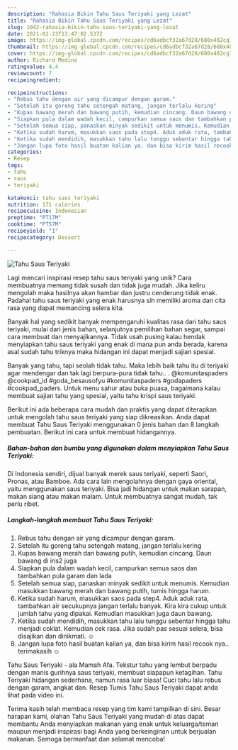 ```yaml
---
description: "Rahasia Bikin Tahu Saus Teriyaki yang Lezat"
title: "Rahasia Bikin Tahu Saus Teriyaki yang Lezat"
slug: 1042-rahasia-bikin-tahu-saus-teriyaki-yang-lezat
date: 2021-02-23T13:47:02.537Z
image: https://img-global.cpcdn.com/recipes/cd6adbcf32a67d28/680x482cq70/tahu-saus-teriyaki-foto-resep-utama.jpg
thumbnail: https://img-global.cpcdn.com/recipes/cd6adbcf32a67d28/680x482cq70/tahu-saus-teriyaki-foto-resep-utama.jpg
cover: https://img-global.cpcdn.com/recipes/cd6adbcf32a67d28/680x482cq70/tahu-saus-teriyaki-foto-resep-utama.jpg
author: Richard Medina
ratingvalue: 4.4
reviewcount: 7
recipeingredient:

recipeinstructions:
- "Rebus tahu dengan air yang dicampur dengan garam."
- "Setelah itu goreng tahu setengah matang, jangan terlalu kering"
- "Kupas bawang merah dan bawang putih, kemudian cincang. Daun bawang di iris2 juga"
- "Siapkan pula dalam wadah kecil, campurkan semua saos dan tambahkan pula garam dan lada"
- "Setelah semua siap, panaskan minyak sedikit untuk menumis. Kemudian masukkan bawang merah dan bawang putih, tumis hingga harum."
- "Ketika sudah harum, masukkan saos pada step4. Aduk aduk rata, tambahkan air secukupnya jangan terlalu banyak. Kira kira cukup untuk jumlah tahu yang dipakai. Kemudian masukkan juga daun bawang."
- "Ketika sudah mendidih, masukkan tahu lalu tunggu sebentar hingga tahu menjadi coklat. Kemudian cek rasa. Jika sudah pas sesuai selera, bisa disajikan dan dinikmati. ☺️"
- "Jangan lupa foto hasil buatan kalian ya, dan bisa kirim hasil recook nya.. terimakasih ☺️"
categories:
- Resep
tags:
- tahu
- saus
- teriyaki

katakunci: tahu saus teriyaki 
nutrition: 171 calories
recipecuisine: Indonesian
preptime: "PT17M"
cooktime: "PT57M"
recipeyield: "1"
recipecategory: Dessert

---
```



![Tahu Saus Teriyaki](https://img-global.cpcdn.com/recipes/cd6adbcf32a67d28/680x482cq70/tahu-saus-teriyaki-foto-resep-utama.jpg)

Lagi mencari inspirasi resep tahu saus teriyaki yang unik? Cara membuatnya memang tidak susah dan tidak juga mudah. Jika keliru mengolah maka hasilnya akan hambar dan justru cenderung tidak enak. Padahal tahu saus teriyaki yang enak harusnya sih memiliki aroma dan cita rasa yang dapat memancing selera kita.

Banyak hal yang sedikit banyak mempengaruhi kualitas rasa dari tahu saus teriyaki, mulai dari jenis bahan, selanjutnya pemilihan bahan segar, sampai cara membuat dan menyajikannya. Tidak usah pusing kalau hendak menyiapkan tahu saus teriyaki yang enak di mana pun anda berada, karena asal sudah tahu triknya maka hidangan ini dapat menjadi sajian spesial.

Banyak yang tahu, tapi seolah tidak tahu. Maka lebih baik tahu itu di teriyaki agar mendengar dan tak lagi berpura-pura tidak tahu.. . @komunitaspaders @cookpad_id #goda_besausofyu #komunitaspaders #godapaders #cookpad_paders. Untuk menu sahur atau buka puasa, bagaimana kalau membuat sajian tahu yang spesial, yaitu tahu krispi saus teriyaki.


Berikut ini ada beberapa cara mudah dan praktis yang dapat diterapkan untuk mengolah tahu saus teriyaki yang siap dikreasikan. Anda dapat membuat Tahu Saus Teriyaki menggunakan 0 jenis bahan dan 8 langkah pembuatan. Berikut ini cara untuk membuat hidangannya.

<!--inarticleads1-->

##### Bahan-bahan dan bumbu yang digunakan dalam menyiapkan Tahu Saus Teriyaki:



Di Indonesia sendiri, dijual banyak merek saus teriyaki, seperti Saori, Pronas, atau Bamboe. Ada cara lain mengolahnya dengan gaya oriental, yaitu menggunakan saus teriyaki. Bisa jadi hidangan untuk makan sarapan, makan siang atau makan malam. Untuk membuatnya sangat mudah, tak perlu ribet. 

<!--inarticleads2-->

##### Langkah-langkah membuat Tahu Saus Teriyaki:

1. Rebus tahu dengan air yang dicampur dengan garam.
1. Setelah itu goreng tahu setengah matang, jangan terlalu kering
1. Kupas bawang merah dan bawang putih, kemudian cincang. Daun bawang di iris2 juga
1. Siapkan pula dalam wadah kecil, campurkan semua saos dan tambahkan pula garam dan lada
1. Setelah semua siap, panaskan minyak sedikit untuk menumis. Kemudian masukkan bawang merah dan bawang putih, tumis hingga harum.
1. Ketika sudah harum, masukkan saos pada step4. Aduk aduk rata, tambahkan air secukupnya jangan terlalu banyak. Kira kira cukup untuk jumlah tahu yang dipakai. Kemudian masukkan juga daun bawang.
1. Ketika sudah mendidih, masukkan tahu lalu tunggu sebentar hingga tahu menjadi coklat. Kemudian cek rasa. Jika sudah pas sesuai selera, bisa disajikan dan dinikmati. ☺️
1. Jangan lupa foto hasil buatan kalian ya, dan bisa kirim hasil recook nya.. terimakasih ☺️


Tahu Saus Teriyaki - ala Mamah Afa. Tekstur tahu yang lembut berpadu dengan manis gurihnya saus teriyaki, membuat siapapun ketagihan. Tahu Teriyaki hidangan sederhana, namun rasa luar biasa! Cuci tahu lalu rebus dengan garam, angkat dan. Resep Tumis Tahu Saus Teriyaki dapat anda lihat pada video ini. 

Terima kasih telah membaca resep yang tim kami tampilkan di sini. Besar harapan kami, olahan Tahu Saus Teriyaki yang mudah di atas dapat membantu Anda menyiapkan makanan yang enak untuk keluarga/teman maupun menjadi inspirasi bagi Anda yang berkeinginan untuk berjualan makanan. Semoga bermanfaat dan selamat mencoba!
